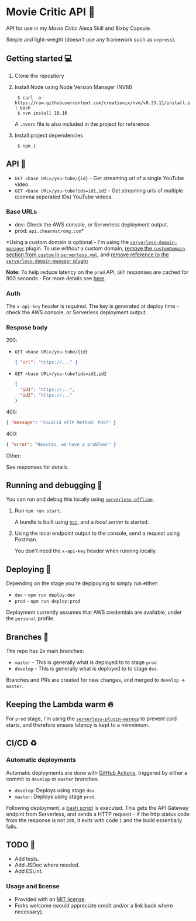 # Movie Critic API 👾

API for use in my _Movie Critic_ Alexa Skill and Bixby Capsule.

Simple and light-weight (doesn't use any framework such as `express`).

## Getting started 💻

1. Clone the repository
2. Install Node using Node Version Manager (NVM)

        $ curl -o- https://raw.githubusercontent.com/creationix/nvm/v0.33.11/install.sh | bash
        $ nvm install 10.16

    A `.nvmrc` file is also included in the project for reference.

3. Install project dependencies

        $ npm i

## API 🦄

- `GET <base URL>/you-tube/{id}` - Get streaming url of a single YouTube video.
- `GET <base URL>/you-tube?ids=id1,id2` - Get streaming urls of multiple (comma seperated IDs) YouTube videos.

### Base URLs

- dev: Check the AWS console, or Serverless deployment output.
- prod: `api.chearmstrong.com`*

*Using a custom domain is optional - I'm using the [`serverless-domain-manager`](https://github.com/amplify-education/serverless-domain-manager) plugin. To use _without_ a custom domain, [remove the `customDomain` section from `custom` in `serverless.yml`](serverless.yml#L24), and [remove reference to the  `serverless-domain-manager` plugin](serverless.yml#L81)

**Note:** To help reduce latency on the `prod` API, `GET` responses are cached for 900 seconds -  For more details see [here](https://docs.aws.amazon.com/apigateway/latest/developerguide/api-gateway-caching.html).

### Auth

The `x-api-key` header is required. The key is generated at deploy time - check the AWS console, or Serverless deployment output.

### Respose body

200:

- `GET <base URL>/you-tube/{id}`

  ```JSON
  { "url": "https://..." }
  ```

- `GET <base URL>/you-tube?ids=id1,id2`


  ```JSON
  {
    "id1": "https://...",
    "id2": "https://..."
  }
  ```

405:

```JSON
{ "message": "Invalid HTTP Method: POST" }
```

400:

```JSON
{ "error": "Houston, we have a problem!" }
```

  Other:

  See responses for details.

## Running and debugging 🐛

You can run and debug this locally using [`serverless-offline`](https://github.com/dherault/serverless-offline).

1. Run `npm run start`.

    A bundle is built using [`ncc`](https://github.com/zeit/ncc), and a _local server_ is started.

2. Using the local endpoint output to the console, send a request using Postman.

    You don't need the `x-api-key` header when running locally.

## Deploying 🤖

Depending on the stage you're deplpoying to simply run either:

- `dev` - `npm run deploy:dev`
- `prod` - `npm run deploy:prod`

Deployment currently assumes that AWS credentials are available, under the `personal` profile.

## Branches 🌳

The repo has 2x main branches:

- `master` - This is generally what is deployed to to stage `prod`.
- `develop` - This is generally what is deployed to to stage `dev`.

Branches and PRs are created for new changes, and merged to `develop` -> `master`.

## Keeping the Lambda warm 🔥

For `prod` stage, I'm using the [`serverless-plugin-warmup`](https://github.com/FidelLimited/serverless-plugin-warmup) to prevent cold starts, and therefore ensure latency is kept to a mimnimum.

## CI/CD ♻️

### Automatic deployments

Automatic deployments are done with [GitHub Actions](./.github/workflows/main.yml), triggered by either a commit to `develop` or `master` branches.

- `develop`: Deploys using stage `dev`.
- `master`: Deploys using stage `prod`.

Following deployment, a [bash script](./scripts/verify-endpoint.sh) is executed. This gets the API Gateway endpint from Serverless, and sends a HTTP request - if the http status code from the response is not `200`, it exits with code `1` and the build essentially fails.

## TODO 📝

- Add tests.
- Add JSDoc where needed.
- Add ESLint.

### Usage and license

- Provided with an [MIT license](LICENSE.md).
- Forks welcome (would appreciate credit and/or a link back where necessary).
